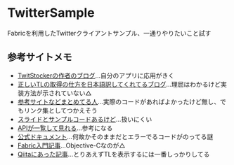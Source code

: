 # TwitterSample  
Fabricを利用したTwitterクライアントサンプル、一通りやりたいこと試す

## 参考サイトメモ  
- [TwitStockerの作者のブログ](http://www.tejitak.com/blog/?p=940)…自分のアプリに応用がきく
- [正しいTLの取得の仕方を日本語訳してくれてるブログ](http://nonbiri-tereka.hatenablog.com/entry/2014/03/06/220015)…理屈はわかるけど実装方法が示されていない△
- [参考サイトなどまとめてる人](http://tasuwo.github.io/blog/2015/04/12/title/)…実際のコードがあればよかったけど無し、でもリンク集としてつかえそう
- [スライドとサンプルコードあるけど](http://lo-upe.hatenablog.com/entry/20140916/1410794248)…扱いにくい
- [APIが一覧して見れる](http://dx.24-7.co.jp/twitterapi1-1-rest-api/)…参考になる
- [公式ドキュメント](https://docs.fabric.io/ios)…何故かそのままだとエラーでるコードがのってる謎
- [Fabric入門記事](http://dev.classmethod.jp/series/fabric-入門/)…Objective-Cなのが△
- [Qiitaにあった記事](http://qiita.com/mokumoku/items/bf0460f420acac3c04fc)…とりあえずTLを表示するには一番しっかりしてる
